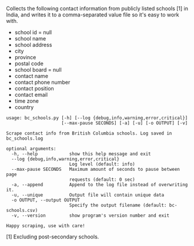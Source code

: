 Collects the following contact information from publicly listed schools [1] in
India, and writes it to a comma-separated value file so it's easy to work with.

- school id = null
- school name
- school address
- city
- province
- postal code
- school board = null
- contact name
- contact phone number
- contact position
- contact email
- time zone
- country

```
usage: bc_schools.py [-h] [--log {debug,info,warning,error,critical}]
                     [--max-pause SECONDS] [-a] [-u] [-o OUTPUT] [-v]

Scrape contact info from British Columbia schools. Log saved in bc_schools.log

optional arguments:
  -h, --help            show this help message and exit
  --log {debug,info,warning,error,critical}
                        Log level (default: info)
  --max-pause SECONDS   Maximum amount of seconds to pause between page
                        requests (default: 0 sec)
  -a, --append          Append to the log file instead of overwriting it.
  -u, --unique          Output file will contain unique data
  -o OUTPUT, --output OUTPUT
                        Specify the output filename (default: bc-schools.csv)
  -v, --version         show program's version number and exit

Happy scraping, use with care!

```

[1] Excluding post-secondary schools.
